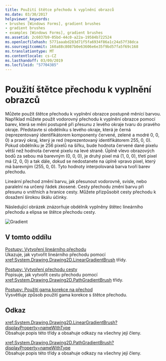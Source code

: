 ```yaml
---
title: Použití štětce přechodu k vyplnění obrazců
ms.date: 03/30/2017
helpviewer_keywords:
- brushes [Windows Forms], gradient brushes
- gradient brushes
- examples [Windows Forms], gradient brushes
ms.assetid: 2c6037b9-05bd-44c0-a22a-19584b722524
ms.openlocfilehash: 5771aaabd283d71f5fa6934f86a1c24a57f38dca
ms.sourcegitcommit: 160a88c8087b0e63606e6e35f9bd57fa5f69c168
ms.translationtype: MT
ms.contentlocale: cs-CZ
ms.lasthandoff: 03/09/2019
ms.locfileid: "57704385"
---
```

# <a name="using-a-gradient-brush-to-fill-shapes"></a>Použití štětce přechodu k vyplnění obrazců
Můžete použít štětce přechodu k vyplnění obrazce postupně měnící barvou. Například můžete použít vodorovný přechodu k vyplnění obrazce pomocí barev, která se mění postupně při přesunu z levého okraje tvaru do pravého okraje. Představte si obdélníku s levého okraje, která je černá (reprezentovaný identifikátorem komponenty červené, zelené a modré 0, 0, 0) a pravý okraj, který je red (reprezentovaný identifikátorem 255, 0, 0). Pokud obdélníku je 256 pixelů na šířku, bude hodnota červené dané pixelu větší než hodnota červené pixelu na levé straně. Úplně vlevo obrazových bodů za sebou má barevným (0, 0, 0), je druhý pixel má (1, 0, 0), třetí pixel má (2, 0, 0) a tak dále, dokud se nedostanete na úplně vpravo pixel, který má barevným (255, 0, 0). Tyto hodnoty interpolovaná barva tvoří barev přechodu.  
  
 Lineární přechod změní barvu, jak přesunout vodorovně, svisle, nebo paralelní na určený řádek zkosené. Cesty přechodu změní barvu při přesunu o vnitřních a hranice cesty. Můžete přizpůsobit cesty přechodu k dosažení širokou škálu účinky.  
  
 Následující obrázek znázorňuje obdélník vyplněny štětec lineárního přechodu a elipsa se štětce přechodu cesty.  
  
 ![Gradient](./media/gradient2.png "gradient2")  
  
## <a name="in-this-section"></a>V tomto oddílu  
 [Postupy: Vytvoření lineárního přechodu](how-to-create-a-linear-gradient.md)  
 Ukazuje, jak vytvořit lineárního přechodu pomocí <xref:System.Drawing.Drawing2D.LinearGradientBrush> třídy.  
  
 [Postupy: Vytvoření přechodu cesty](how-to-create-a-path-gradient.md)  
 Popisuje, jak vytvořit cestu přechodu pomocí <xref:System.Drawing.Drawing2D.PathGradientBrush> třídy.  
  
 [Postupy: Použití gama korekce na přechod](how-to-apply-gamma-correction-to-a-gradient.md)  
 Vysvětluje způsob použití gama korekce s štětce přechodu.  
  
## <a name="reference"></a>Odkaz  
 <xref:System.Drawing.Drawing2D.LinearGradientBrush?displayProperty=nameWithType>  
 Obsahuje popis této třídy a obsahuje odkazy na všechny její členy.  
  
 <xref:System.Drawing.Drawing2D.PathGradientBrush?displayProperty=nameWithType>  
 Obsahuje popis této třídy a obsahuje odkazy na všechny její členy.
